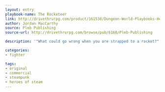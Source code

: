 ```yaml
---
layout: entry
playbook-name: The Rocketeer
link: http://drivethrurpg.com/product/161538/Dungeon-World-Playbooks-Heroes-of-Steam-Bundle
author: Jordan MacCarthy
source: Pleb Publishing
source-url: http://drivethrurpg.com/browse/pub/6168/Pleb-Publishing

description: '"What could go wrong when you are strapped to a rocket?"'

categories:
- fighter

tags:
- original
- commercial
- steampunk
- heroes of steam
---
```

